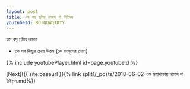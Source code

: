 ```yaml
---
layout: post
title: ওম বসু স্রষ্টায় নামায গা টাইমস
youtubeId: BOTQQWgTRYY
---
```

 
 
 ওম বসু স্রষ্টায় নামায  
 
 -  কে সব কিছুর চেয়ে উত্তম (কে ভাসুসের প্রধান) 
 
  
 
  
 
 
 
 
 
 


{% include youtubePlayer.html id=page.youtubeId %}
 
[Next]({{ site.baseurl }}{% link  split1/_posts/2018-06-02-ওম মহাপাড়ায় নামায গা টাইমস.md%})
 
